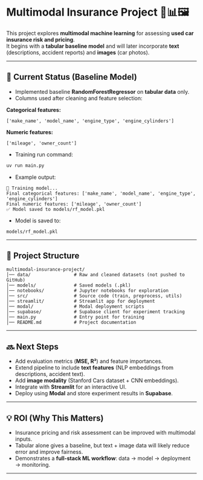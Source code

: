 # Multimodal Insurance Project 🚗📊🖼️

This project explores **multimodal machine learning** for assessing **used car insurance risk and pricing**.  
It begins with a **tabular baseline model** and will later incorporate **text** (descriptions, accident reports) and **images** (car photos).

---

## 🚀 Current Status (Baseline Model)

- Implemented baseline **RandomForestRegressor** on **tabular data** only.
- Columns used after cleaning and feature selection:

**Categorical features:**

```
['make_name', 'model_name', 'engine_type', 'engine_cylinders']
```

**Numeric features:**

```
['mileage', 'owner_count']
```

- Training run command:

```bash
uv run main.py
```

- Example output:

```
🚀 Training model...
Final categorical features: ['make_name', 'model_name', 'engine_type', 'engine_cylinders']
Final numeric features: ['mileage', 'owner_count']
✅ Model saved to models/rf_model.pkl
```

- Model is saved to:

```
models/rf_model.pkl
```

---

## 📂 Project Structure

```
multimodal-insurance-project/
│── data/                # Raw and cleaned datasets (not pushed to GitHub)
│── models/              # Saved models (.pkl)
│── notebooks/           # Jupyter notebooks for exploration
│── src/                 # Source code (train, preprocess, utils)
│── streamlit/           # Streamlit app for deployment
│── modal/               # Modal deployment scripts
│── supabase/            # Supabase client for experiment tracking
│── main.py              # Entry point for training
│── README.md            # Project documentation
```

---

## 🔜 Next Steps

- Add evaluation metrics (**MSE, R²**) and feature importances.
- Extend pipeline to include **text features** (NLP embeddings from descriptions, accident text).
- Add **image modality** (Stanford Cars dataset + CNN embeddings).
- Integrate with **Streamlit** for an interactive UI.
- Deploy using **Modal** and store experiment results in **Supabase**.

---

## 💡 ROI (Why This Matters)

- Insurance pricing and risk assessment can be improved with multimodal inputs.
- Tabular alone gives a baseline, but text + image data will likely reduce error and improve fairness.
- Demonstrates a **full-stack ML workflow**: data → model → deployment → monitoring.

---
